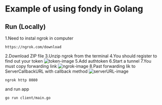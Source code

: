 # Example of using fondy in Golang

## Run (Locally)
1.Need to instal ngrok in computer
```
https://ngrok.com/download
```
2.Download ZIP file
3.Unzip ngrok from the terminal
4.You should register to find out your token
![token-image](../main/assets/token-image.png)
5.Add authtoken
6.Start a tunnel
7.You must copy forwarding link
![ngrok-image](../main/assets/ngrok-image.png)
8.Past forwarding lik to ServerCallbackURL with callback method
![serverURL-image](../main/assets/serverURL-image.png)

```
ngrok http 8080
```
and run app
```
go run client/main.go
```
